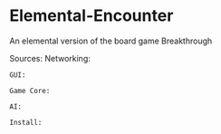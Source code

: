 # Elemental-Encounter
An elemental version of the board game Breakthrough

Sources:
	Networking:

		

	GUI:

	Game Core:

	AI:

	Install:
